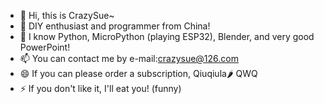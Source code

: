 - 👋 Hi, this is CrazySue~
- 🌱 DIY enthusiast and programmer from China!
- 💞️ I know Python, MicroPython (playing ESP32), Blender, and very good PowerPoint!
- 📫 You can contact me by e-mail:crazysue@126.com
- 😄 If you can please order a subscription, Qiuqiula🌶️ QWQ
- ⚡ If you don't like it, I'll eat you! (funny)
